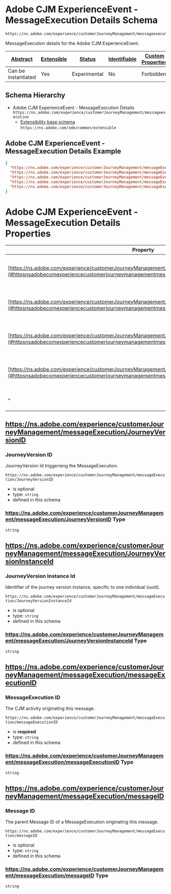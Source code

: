 
# Adobe CJM ExperienceEvent - MessageExecution Details Schema

```
https://ns.adobe.com/experience/customerJourneyManagement/messageexecution
```

MessageExecution details for the Adobe CJM ExperienceEvent.

| [Abstract](../../../../abstract.md) | [Extensible](../../../../extensions.md) | [Status](../../../../status.md) | [Identifiable](../../../../id.md) | [Custom Properties](../../../../extensions.md) | [Additional Properties](../../../../extensions.md) | Defined In |
|-------------------------------------|-----------------------------------------|---------------------------------|-----------------------------------|------------------------------------------------|----------------------------------------------------|------------|
| Can be instantiated | Yes | Experimental | No | Forbidden | Permitted | [adobe/experience/customerJourneyManagement/messageexecution.schema.json](adobe/experience/customerJourneyManagement/messageexecution.schema.json) |
## Schema Hierarchy

* Adobe CJM ExperienceEvent - MessageExecution Details `https://ns.adobe.com/experience/customerJourneyManagement/messageexecution`
  * [Extensibility base schema](../../../datatypes/extensible.schema.md) `https://ns.adobe.com/xdm/common/extensible`


## Adobe CJM ExperienceEvent - MessageExecution Details Example
```json
{
  "https://ns.adobe.com/experience/customerJourneyManagement/messageExecution/messageExecutionID": "4218b775-bef3-46b2-aee2-7caae052cf94",
  "https://ns.adobe.com/experience/customerJourneyManagement/messageExecution/messageID": "aa440b96-ce65-4ad2-b95d-8c3b51f89bc2",
  "https://ns.adobe.com/experience/customerJourneyManagement/messageExecution/messageLabel": "Deal for Gold members",
  "https://ns.adobe.com/experience/customerJourneyManagement/messageExecution/JourneyVersionID": "0cc85961-487d-49e5-9b6c-01f5630756ac",
  "https://ns.adobe.com/experience/customerJourneyManagement/messageExecution/JourneyVersionInstanceId": "b9029525-c33a-40f2-a1c1-95f0b8305078"
}
```

# Adobe CJM ExperienceEvent - MessageExecution Details Properties

| Property | Type | Required | Defined by |
|----------|------|----------|------------|
| [https://ns.adobe.com/experience/customerJourneyManagement/messageExecution/JourneyVersionID](#httpsnsadobecomexperiencecustomerjourneymanagementmessageexecutionjourneyversionid) | `string` | Optional | Adobe CJM ExperienceEvent - MessageExecution Details (this schema) |
| [https://ns.adobe.com/experience/customerJourneyManagement/messageExecution/JourneyVersionInstanceId](#httpsnsadobecomexperiencecustomerjourneymanagementmessageexecutionjourneyversioninstanceid) | `string` | Optional | Adobe CJM ExperienceEvent - MessageExecution Details (this schema) |
| [https://ns.adobe.com/experience/customerJourneyManagement/messageExecution/messageExecutionID](#httpsnsadobecomexperiencecustomerjourneymanagementmessageexecutionmessageexecutionid) | `string` | **Required** | Adobe CJM ExperienceEvent - MessageExecution Details (this schema) |
| [https://ns.adobe.com/experience/customerJourneyManagement/messageExecution/messageID](#httpsnsadobecomexperiencecustomerjourneymanagementmessageexecutionmessageid) | `string` | Optional | Adobe CJM ExperienceEvent - MessageExecution Details (this schema) |
| `*` | any | Additional | this schema *allows* additional properties |

## https://ns.adobe.com/experience/customerJourneyManagement/messageExecution/JourneyVersionID
### JourneyVersion ID

 JourneyVersion Id triggerieng the MessageExecution.

`https://ns.adobe.com/experience/customerJourneyManagement/messageExecution/JourneyVersionID`
* is optional
* type: `string`
* defined in this schema

### https://ns.adobe.com/experience/customerJourneyManagement/messageExecution/JourneyVersionID Type


`string`






## https://ns.adobe.com/experience/customerJourneyManagement/messageExecution/JourneyVersionInstanceId
### JourneyVersion Instance Id

Identifier of the journey version instance, specific to one individual (uuid).

`https://ns.adobe.com/experience/customerJourneyManagement/messageExecution/JourneyVersionInstanceId`
* is optional
* type: `string`
* defined in this schema

### https://ns.adobe.com/experience/customerJourneyManagement/messageExecution/JourneyVersionInstanceId Type


`string`






## https://ns.adobe.com/experience/customerJourneyManagement/messageExecution/messageExecutionID
### MessageExecution ID

The CJM activity originating this message.

`https://ns.adobe.com/experience/customerJourneyManagement/messageExecution/messageExecutionID`
* is **required**
* type: `string`
* defined in this schema

### https://ns.adobe.com/experience/customerJourneyManagement/messageExecution/messageExecutionID Type


`string`






## https://ns.adobe.com/experience/customerJourneyManagement/messageExecution/messageID
### Message ID

The parent Message ID of a MessageExecution originating this message.

`https://ns.adobe.com/experience/customerJourneyManagement/messageExecution/messageID`
* is optional
* type: `string`
* defined in this schema

### https://ns.adobe.com/experience/customerJourneyManagement/messageExecution/messageID Type


`string`





